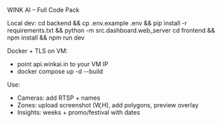 
WINK AI – Full Code Pack

Local dev:
  cd backend && cp .env.example .env && pip install -r requirements.txt && python -m src.dashboard.web_server
  cd frontend && npm install && npm run dev

Docker + TLS on VM:
  - point api.winkai.in to your VM IP
  - docker compose up -d --build

Use:
  - Cameras: add RTSP + names
  - Zones: upload screenshot (W,H), add polygons, preview overlay
  - Insights: weeks + promo/festival with dates
